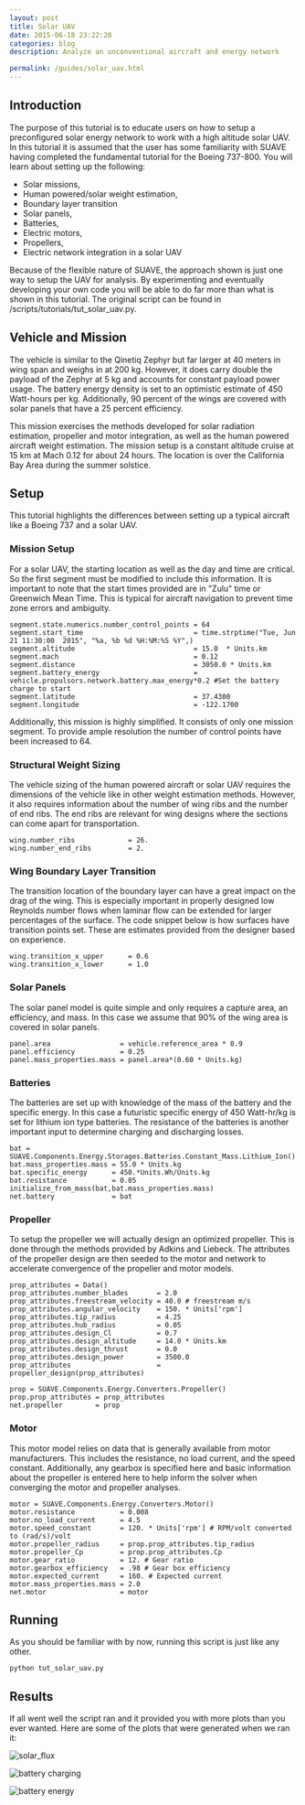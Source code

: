 ```yaml
---
layout: post
title: Solar UAV
date: 2015-06-18 23:22:20
categories: blog
description: Analyze an unconventional aircraft and energy network

permalink: /guides/solar_uav.html
---
```


<link rel="stylesheet" href="//cdn.jsdelivr.net/highlight.js/8.6/styles/default.min.css">
<script src="//cdn.jsdelivr.net/highlight.js/8.6/highlight.min.js"></script>
<script>hljs.initHighlightingOnLoad();</script>

## Introduction

The purpose of this tutorial is to educate users on how to setup a preconfigured solar energy network to work with a high altitude solar UAV. In this tutorial it is assumed that the user has some familiarity with SUAVE having completed the fundamental tutorial for the Boeing 737-800.  You will learn about setting up the following:

* Solar missions,
* Human powered/solar weight estimation,
* Boundary layer transition
* Solar panels, 
* Batteries,
* Electric motors, 
* Propellers,
* Electric network integration in a solar UAV

Because of the flexible nature of SUAVE, the approach shown is just one way to setup the UAV for analysis. By experimenting and eventually developing your own code you will be able to do far more than what is shown in this tutorial. The original script can be found in /scripts/tutorials/tut_solar_uav.py.

## Vehicle and Mission

The vehicle is similar to the Qinetiq Zephyr but far larger at 40 meters in wing span and weighs in at 200 kg. However, it does carry double the payload of the Zephyr at 5 kg and accounts for constant payload power usage. The battery energy density is set to an optimistic estimate of 450 Watt-hours per kg. Additionally, 90 percent of the wings are covered with solar panels that have a 25 percent efficiency. 

This mission exercises the methods developed for solar radiation estimation, propeller and motor integration, as well as the human powered aircraft weight estimation. The mission setup is a constant altitude cruise at 15 km at Mach 0.12 for about 24 hours. The location is over the California Bay Area during the summer solstice. 

## Setup

This tutorial highlights the differences between setting up a typical aircraft like a Boeing 737 and a solar UAV.

### Mission Setup

For a solar UAV, the starting location as well as the day and time are critical. So the first segment must be modified to include this information. It is important to note that the start times provided are in "Zulu" time or Greenwich Mean Time. This is typical for aircraft navigation to prevent time zone errors and ambiguity.

<pre><code class="python">segment.state.numerics.number_control_points = 64
segment.start_time                           = time.strptime("Tue, Jun 21 11:30:00  2015", "%a, %b %d %H:%M:%S %Y",)
segment.altitude                             = 15.0  * Units.km 
segment.mach                                 = 0.12
segment.distance                             = 3050.0 * Units.km
segment.battery_energy                       = vehicle.propulsors.network.battery.max_energy*0.2 #Set the battery charge to start
segment.latitude                             = 37.4300
segment.longitude                            = -122.1700
</code></pre>

Additionally, this mission is highly simplified. It consists of only one mission segment. To provide ample resolution the number of control points have been increased to 64.

### Structural Weight Sizing

The vehicle sizing of the human powered aircraft or solar UAV requires the dimensions of the vehicle like in other weight estimation methods. However, it also requires information about the number of wing ribs and the number of end ribs. The end ribs are relevant for wing designs where the sections can come apart for transportation.

<pre><code class="python">wing.number_ribs             = 26.
wing.number_end_ribs         = 2.
</code></pre>

### Wing Boundary Layer Transition

The transition location of the boundary layer can have a great impact on the drag of the wing. This is especially important in properly designed low Reynolds number flows when laminar flow can be extended for larger percentages of the surface. The code snippet below is how surfaces have transition points set. These are estimates provided from the designer based on experience.

<pre><code class="python">wing.transition_x_upper      = 0.6
wing.transition_x_lower      = 1.0
</code></pre>

### Solar Panels

The solar panel model is quite simple and only requires a capture area, an efficiency, and mass. In this case we assume that 90% of the wing area is covered in solar panels.

<pre><code class="python">panel.area                 = vehicle.reference_area * 0.9
panel.efficiency           = 0.25
panel.mass_properties.mass = panel.area*(0.60 * Units.kg)
</code></pre>


### Batteries

The batteries are set up with knowledge of the mass of the battery and the specific energy. In this case a futuristic specific energy of 450 Watt-hr/kg is set for lithium ion type batteries. The resistance of the batteries is another important input to determine charging and discharging losses.

<pre><code class="python">bat = SUAVE.Components.Energy.Storages.Batteries.Constant_Mass.Lithium_Ion()
bat.mass_properties.mass = 55.0 * Units.kg
bat.specific_energy      = 450.*Units.Wh/Units.kg
bat.resistance           = 0.05
initialize_from_mass(bat,bat.mass_properties.mass)
net.battery              = bat
</code></pre>


### Propeller

To setup the propeller we will actually design an optimized propeller. This is done through the methods provided by Adkins and Liebeck. The attributes of the propeller design are then seeded to the motor and network to accelerate convergence of the propeller and motor models.

<pre><code class="python">prop_attributes = Data()
prop_attributes.number_blades       = 2.0
prop_attributes.freestream_velocity = 40.0 # freestream m/s
prop_attributes.angular_velocity    = 150. * Units['rpm']
prop_attributes.tip_radius          = 4.25
prop_attributes.hub_radius          = 0.05
prop_attributes.design_Cl           = 0.7
prop_attributes.design_altitude     = 14.0 * Units.km
prop_attributes.design_thrust       = 0.0
prop_attributes.design_power        = 3500.0
prop_attributes                     = propeller_design(prop_attributes)

prop = SUAVE.Components.Energy.Converters.Propeller()
prop.prop_attributes = prop_attributes
net.propeller        = prop
</code></pre>

### Motor

This motor model relies on data that is generally available from motor manufacturers. This includes the resistance, no load current, and the speed constant. Additionally, any gearbox is specified here and basic information about the propeller is entered here to help inform the solver when converging the motor and propeller analyses.

<pre><code class="python">motor = SUAVE.Components.Energy.Converters.Motor()
motor.resistance           = 0.008
motor.no_load_current      = 4.5
motor.speed_constant       = 120. * Units['rpm'] # RPM/volt converted to (rad/s)/volt      
motor.propeller_radius     = prop.prop_attributes.tip_radius
motor.propeller_Cp         = prop.prop_attributes.Cp
motor.gear_ratio           = 12. # Gear ratio
motor.gearbox_efficiency   = .98 # Gear box efficiency
motor.expected_current     = 160. # Expected current
motor.mass_properties.mass = 2.0
net.motor                  = motor   
</code></pre>


## Running

As you should be familiar with by now, running this script is just like any other.
<pre><code class="bash">python tut_solar_uav.py
</code></pre>

## Results

If all went well the script ran and it provided you with more plots than you ever wanted. Here are some of the plots that were generated when we ran it:

![solar_flux](/images/solar_flux.png)

![battery charging](/images/battery_charging.png)

![battery energy](/images/battery_energy.png)

